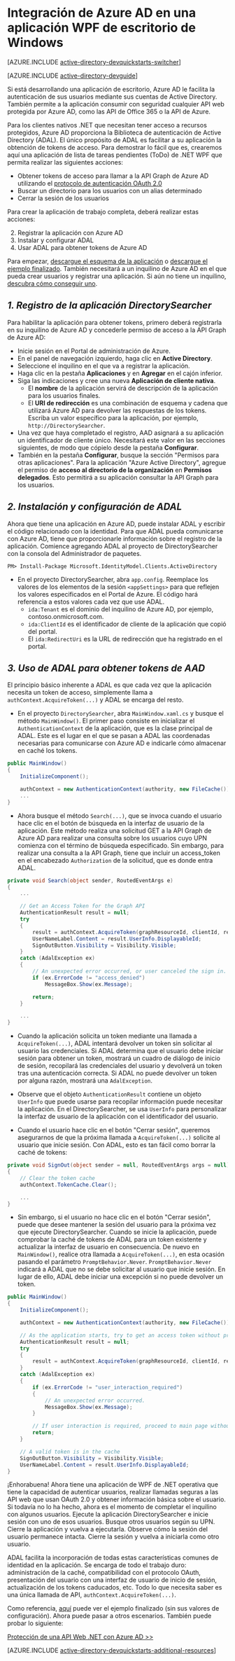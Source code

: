 <properties
	pageTitle="Introducción a .NET de Azure AD | Microsoft Azure"
	description="Creación de una aplicación de escritorio .NET de Windows que se integra con Azure AD para el inicio de sesión y llama a las API protegidas de Azure AD mediante OAuth."
	services="active-directory"
	documentationCenter=".net"
	authors="dstrockis"
	manager="mbaldwin"
	editor=""/>

<tags
	ms.service="active-directory"
	ms.workload="identity"
	ms.tgt_pltfrm="na"
	ms.devlang="dotnet"
	ms.topic="article"
	ms.date="07/17/2015"
	ms.author="dastrock"/>


# Integración de Azure AD en una aplicación WPF de escritorio de Windows

[AZURE.INCLUDE [active-directory-devquickstarts-switcher](../../includes/active-directory-devquickstarts-switcher.md)]

[AZURE.INCLUDE [active-directory-devguide](../../includes/active-directory-devguide.md)]

Si está desarrollando una aplicación de escritorio, Azure AD le facilita la autenticación de sus usuarios mediante sus cuentas de Active Directory. También permite a la aplicación consumir con seguridad cualquier API web protegida por Azure AD, como las API de Office 365 o la API de Azure.

Para los clientes nativos .NET que necesitan tener acceso a recursos protegidos, Azure AD proporciona la Biblioteca de autenticación de Active Directory (ADAL). El único propósito de ADAL es facilitar a su aplicación la obtención de tokens de acceso. Para demostrar lo fácil que es, crearemos aquí una aplicación de lista de tareas pendientes (ToDo) de .NET WPF que permita realizar las siguientes acciones:

-	Obtener tokens de acceso para llamar a la API Graph de Azure AD utilizando el [protocolo de autenticación OAuth 2.0](https://msdn.microsoft.com/library/azure/dn645545.aspx)
-	Buscar un directorio para los usuarios con un alias determinado
-	Cerrar la sesión de los usuarios

Para crear la aplicación de trabajo completa, deberá realizar estas acciones:

2. Registrar la aplicación con Azure AD
3. Instalar y configurar ADAL
5. Usar ADAL para obtener tokens de Azure AD

Para empezar, [descargue el esquema de la aplicación](https://github.com/AzureADQuickStarts/NativeClient-DotNet/archive/skeleton.zip) o [descargue el ejemplo finalizado](https://github.com/AzureADQuickStarts/NativeClient-DotNet/archive/complete.zip). También necesitará a un inquilino de Azure AD en el que pueda crear usuarios y registrar una aplicación. Si aún no tiene un inquilino, [descubra cómo conseguir uno](active-directory-howto-tenant.md).

## *1. Registro de la aplicación DirectorySearcher*
Para habilitar la aplicación para obtener tokens, primero deberá registrarla en su inquilino de Azure AD y concederle permiso de acceso a la API Graph de Azure AD:

-	Inicie sesión en el Portal de administración de Azure.
-	En el panel de navegación izquierdo, haga clic en **Active Directory**.
-	Seleccione el inquilino en el que va a registrar la aplicación.
-	Haga clic en la pestaña **Aplicaciones** y en **Agregar** en el cajón inferior.
-	Siga las indicaciones y cree una nueva **Aplicación de cliente nativa**.
    -	El **nombre** de la aplicación servirá de descripción de la aplicación para los usuarios finales.
    -	El **URI de redirección** es una combinación de esquema y cadena que utilizará Azure AD para devolver las respuestas de los tokens. Escriba un valor específico para la aplicación, por ejemplo, `http://DirectorySearcher`.
-	Una vez que haya completado el registro, AAD asignará a su aplicación un identificador de cliente único. Necesitará este valor en las secciones siguientes, de modo que cópielo desde la pestaña **Configurar**.
- También en la pestaña **Configurar**, busque la sección "Permisos para otras aplicaciones". Para la aplicación "Azure Active Directory", agregue el permiso de **acceso al directorio de la organización** en **Permisos delegados**. Esto permitirá a su aplicación consultar la API Graph para los usuarios.

## *2. Instalación y configuración de ADAL*
Ahora que tiene una aplicación en Azure AD, puede instalar ADAL y escribir el código relacionado con la identidad. Para que ADAL pueda comunicarse con Azure AD, tiene que proporcionarle información sobre el registro de la aplicación. Comience agregando ADAL al proyecto de DirectorySearcher con la consola del Administrador de paquetes.

```
PM> Install-Package Microsoft.IdentityModel.Clients.ActiveDirectory
```

-	En el proyecto DirectorySearcher, abra `app.config`. Reemplace los valores de los elementos de la sesión `<appSettings>` para que reflejen los valores especificados en el Portal de Azure. El código hará referencia a estos valores cada vez que use ADAL.
    -	`ida:Tenant` es el dominio del inquilino de Azure AD, por ejemplo, contoso.onmicrosoft.com.
    -	`ida:ClientId` es el identificador de cliente de la aplicación que copió del portal.
    -	El `ida:RedirectUri` es la URL de redirección que ha registrado en el portal.

## *3. Uso de ADAL para obtener tokens de AAD*
El principio básico inherente a ADAL es que cada vez que la aplicación necesita un token de acceso, simplemente llama a `authContext.AcquireToken(...)` y ADAL se encarga del resto.

-	En el proyecto `DirectorySearcher`, abra `MainWindow.xaml.cs` y busque el método `MainWindow()`. El primer paso consiste en inicializar el `AuthenticationContext` de la aplicación, que es la clase principal de ADAL. Este es el lugar en el que se pasan a ADAL las coordenadas necesarias para comunicarse con Azure AD e indicarle cómo almacenar en caché los tokens.

```C#
public MainWindow()
{
    InitializeComponent();

    authContext = new AuthenticationContext(authority, new FileCache());
    ...
}
```

- Ahora busque el método `Search(...)`, que se invoca cuando el usuario hace clic en el botón de búsqueda en la interfaz de usuario de la aplicación. Este método realiza una solicitud GET a la API Graph de Azure AD para realizar una consulta sobre los usuarios cuyo UPN comienza con el término de búsqueda especificado. Sin embargo, para realizar una consulta a la API Graph, tiene que incluir un access_token en el encabezado `Authorization` de la solicitud, que es donde entra ADAL.

```C#
private void Search(object sender, RoutedEventArgs e)
{
    ...

    // Get an Access Token for the Graph API
    AuthenticationResult result = null;
    try
    {
        result = authContext.AcquireToken(graphResourceId, clientId, redirectUri);
        UserNameLabel.Content = result.UserInfo.DisplayableId;
        SignOutButton.Visibility = Visibility.Visible;
    }
    catch (AdalException ex)
    {
        // An unexpected error occurred, or user canceled the sign in.
        if (ex.ErrorCode != "access_denied")
            MessageBox.Show(ex.Message);

        return;
    }

    ...
}
```
- Cuando la aplicación solicita un token mediante una llamada a `AcquireToken(...)`, ADAL intentará devolver un token sin solicitar al usuario las credenciales. Si ADAL determina que el usuario debe iniciar sesión para obtener un token, mostrará un cuadro de diálogo de inicio de sesión, recopilará las credenciales del usuario y devolverá un token tras una autenticación correcta. Si ADAL no puede devolver un token por alguna razón, mostrará una `AdalException`.
- Observe que el objeto `AuthenticationResult` contiene un objeto `UserInfo` que puede usarse para recopilar información puede necesitar la aplicación. En el DirectorySearcher, se usa `UserInfo` para personalizar la interfaz de usuario de la aplicación con el identificador del usuario.

- Cuando el usuario hace clic en el botón "Cerrar sesión", queremos asegurarnos de que la próxima llamada a `AcquireToken(...)` solicite al usuario que inicie sesión. Con ADAL, esto es tan fácil como borrar la caché de tokens:

```C#
private void SignOut(object sender = null, RoutedEventArgs args = null)
{
    // Clear the token cache
    authContext.TokenCache.Clear();

    ...
}
```

- Sin embargo, si el usuario no hace clic en el botón "Cerrar sesión", puede que desee mantener la sesión del usuario para la próxima vez que ejecute DirectorySearcher. Cuando se inicie la aplicación, puede comprobar la caché de tokens de ADAL para un token existente y actualizar la interfaz de usuario en consecuencia. De nuevo en `MainWindow()`, realice otra llamada a `AcquireToken(...)`, en esta ocasión pasando el parámetro `PromptBehavior.Never`. `PromptBehavior.Never` indicará a ADAL que no se debe solicitar al usuario que inicie sesión. En lugar de ello, ADAL debe iniciar una excepción si no puede devolver un token.

```C#
public MainWindow()
{
    InitializeComponent();

    authContext = new AuthenticationContext(authority, new FileCache());

    // As the application starts, try to get an access token without prompting the user.  If one exists, show the user as signed in.
    AuthenticationResult result = null;
    try
    {
        result = authContext.AcquireToken(graphResourceId, clientId, redirectUri, PromptBehavior.Never);
    }
    catch (AdalException ex)
    {
        if (ex.ErrorCode != "user_interaction_required")
        {
            // An unexpected error occurred.
            MessageBox.Show(ex.Message);
        }

        // If user interaction is required, proceed to main page without singing the user in.
        return;
    }

    // A valid token is in the cache
    SignOutButton.Visibility = Visibility.Visible;
    UserNameLabel.Content = result.UserInfo.DisplayableId;
}
```

¡Enhorabuena! Ahora tiene una aplicación de WPF de .NET operativa que tiene la capacidad de autenticar usuarios, realizar llamadas seguras a las API web que usan OAuth 2.0 y obtener información básica sobre el usuario. Si todavía no lo ha hecho, ahora es el momento de completar el inquilino con algunos usuarios. Ejecute la aplicación DirectorySearcher e inicie sesión con uno de esos usuarios. Busque otros usuarios según su UPN. Cierre la aplicación y vuelva a ejecutarla. Observe cómo la sesión del usuario permanece intacta. Cierre la sesión y vuelva a iniciarla como otro usuario.

ADAL facilita la incorporación de todas estas características comunes de identidad en la aplicación. Se encarga de todo el trabajo duro: administración de la caché, compatibilidad con el protocolo OAuth, presentación del usuario con una interfaz de usuario de inicio de sesión, actualización de los tokens caducados, etc. Todo lo que necesita saber es una única llamada de API, `authContext.AcquireToken(...)`.

Como referencia, [aquí](https://github.com/AzureADQuickStarts/NativeClient-DotNet/archive/complete.zip) puede ver el ejemplo finalizado (sin sus valores de configuración). Ahora puede pasar a otros escenarios. También puede probar lo siguiente:

[Protección de una API Web .NET con Azure AD >>](active-directory-devquickstarts-webapi-dotnet.md)

[AZURE.INCLUDE [active-directory-devquickstarts-additional-resources](../../includes/active-directory-devquickstarts-additional-resources.md)]
 

<!---HONumber=July15_HO4-->